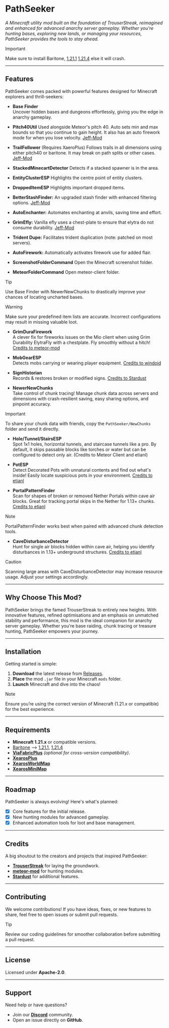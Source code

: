 # PathSeeker

*A Minecraft utility mod built on the foundation of TrouserStreak, reimagined and enhanced for advanced anarchy server
gameplay. Whether you're hunting bases, exploring new lands, or managing your resources, PathSeeker provides the tools
to stay ahead.*

> [!IMPORTANT]  
> Make sure to install
> Baritone, [1.21.1](https://maven.meteordev.org/snapshots/meteordevelopment/baritone/1.21.1-SNAPSHOT/baritone-1.21.1-20240826.213754-1.jar) [1.21.4](https://maven.meteordev.org/snapshots/meteordevelopment/baritone/1.21.4-SNAPSHOT/baritone-1.21.4-20250105.184728-1.jar)
> else it will crash.

---

## Features

PathSeeker comes packed with powerful features designed for Minecraft explorers and thrill-seekers:

- **Base Finder**  
  Uncover hidden bases and dungeons effortlessly, giving you the edge in anarchy gameplay.

- **Pitch40Util**
  Used alongside Meteor's pitch 40. Auto sets min and max bounds so that you continue to gain height. It also has an
  auto firework mode for when you lose
  velocity. [Jeff-Mod](https://github.com/miles352/meteor-stashhunting-addon/blob/1.21.1/src/main/java/com/stash/hunt/modules/Pitch40Util.java)

- **TrailFollower** (Requires XaeroPlus)
  Follows trails in all dimensions using either pitch40 or baritone. It may break on path splits or other
  cases. [Jeff-Mod](https://github.com/miles352/meteor-stashhunting-addon/blob/1.21.1/src/main/java/com/stash/hunt/modules/TrailFollower.java)

- **StackedMinecartDetector**
  Detects if a stacked spawner is in the area.

- **EntityClusterESP**
  Highlights the centre point of entity clusters.

- **DroppedItemESP**
  Highlights important dropped items.

- **BetterStashFinder:** An upgraded stash finder with enhanced filtering
  options. [Jeff-Mod](https://github.com/miles352/meteor-stashhunting-addon/blob/1.21.1/src/main/java/com/stash/hunt/modules/BetterStashFinder.java)

- **AutoEnchanter:** Automates enchanting at anvils, saving time and effort.

- **GrimEfly:** Vanilla efly uses a chest-plate to ensure that elytra do not consume
  durability. [Jeff-Mod](https://github.com/miles352/meteor-stashhunting-addon/blob/1.21.1/src/main/java/com/stash/hunt/modules/GrimEfly.java)

- **Trident Dupe:** Facilitates trident duplication (note: patched on most servers).

- **AutoFirework:** Automatically activates firework use for added flair.

- **ScreenshotFolderCommand**
  Open the Minecraft screenshot folder.

- **MeteorFolderCommand**
  Open meteor-client folder.

> [!TIP]  
> Use Base Finder with NewerNewChunks to drastically improve your chances of locating uncharted bases.

> [!WARNING]  
> Make sure your predefined item lists are accurate. Incorrect configurations may result in missing valuable loot.

- **GrimDuraFirework**  
  A clever fix for fireworks issues on the Mio client when using Grim Durability ElytraFly with a chestplate. Fly
  smoothly without a
  hitch! [Credits to meteor-mod](https://github.com/miles352/meteor-stashhunting-addon/blob/master/src/main/java/com/example/addon/modules/GrimDuraFirework.java)

- **MobGearESP**  
  Detects mobs carrying or wearing player
  equipment. [Credits to windoid](https://github.com/windoid/MobGearESP/blob/master/src/main/java/com/mobgear/addon/modules/MobGearESP.java)

- **SignHistorian**  
  Records & restores broken or modified
  signs. [Credits to Stardust](https://github.com/0xTas/stardust/blob/64cd499c62d30be8e479b084a613e0c05b77c8d9/src/main/java/dev/stardust/modules/SignHistorian.java)

- **NewerNewChunks**  
  Take control of chunk tracing! Manage chunk data across servers and dimensions with crash-resilient saving, easy
  sharing options, and pinpoint accuracy.

> [!IMPORTANT]  
> To share your chunk data with friends, copy the `PathSeeker/NewChunks` folder and send it directly.

- **Hole/Tunnel/StairsESP**  
  Spot 1x1 holes, horizontal tunnels, and staircase tunnels like a pro. By default, it skips passable blocks like
  torches or water but can be configured to detect only air. (Credits to Meteor Client and etianl)

- **PotESP**  
  Detect Decorated Pots with unnatural contents and find out what's inside! Easily locate suspicious pots in your
  environment. [Credits to etianl](https://github.com/etianl/Trouser-Streak/blob/1.21.1/src/main/java/pwn/noobs/trouserstreak/modules/PotESP.java)

- **PortalPatternFinder**  
  Scan for shapes of broken or removed Nether Portals within cave air blocks. Great for tracking portal skips in the
  Nether for 1.13+
  chunks. [Credits to etianl](https://github.com/etianl/Trouser-Streak/blob/1.21.1/src/main/java/pwn/noobs/trouserstreak/modules/PortalPatternFinder.java)

> [!NOTE]  
> PortalPatternFinder works best when paired with advanced chunk detection tools.

- **CaveDisturbanceDetector**  
  Hunt for single air blocks hidden within cave air, helping you identify disturbances in 1.13+ underground
  structures. [Credits to etianl](https://github.com/etianl/Trouser-Streak/blob/1.21.1/src/main/java/pwn/noobs/trouserstreak/modules/PortalPatternFinder.java)

> [!CAUTION]  
> Scanning large areas with CaveDisturbanceDetector may increase resource usage. Adjust your settings accordingly.

---

## Why Choose This Mod?

PathSeeker brings the famed TrouserStreak to entirely new heights. With innovative features, refined optimisations and
an emphasis on unmatched stability and performance, this mod is the ideal companion for anarchy server gameplay. Whether
you're base raiding, chunk tracing or treasure hunting, PathSeeker empowers your journey.

---

## Installation

Getting started is simple:

1. **Download** the latest release from [Releases](https://github.com/FaxHack/PathSeeker/releases/).
2. **Place** the mod `.jar` file in your Minecraft `mods` folder.
3. **Launch** Minecraft and dive into the chaos!

> [!NOTE]  
> Ensure you’re using the correct version of Minecraft (1.21.x or compatible) for the best experience.

---

## Requirements

- **Minecraft 1.21.x** or compatible versions.
- [Baritone](https://modrinth.com/mod/xaeros-minimap/versions) --> [1.21.1](https://maven.meteordev.org/snapshots/meteordevelopment/baritone/1.21.1-SNAPSHOT/baritone-1.21.1-20240826.213754-1.jar), [1.21.4](https://maven.meteordev.org/snapshots/meteordevelopment/baritone/1.21.4-SNAPSHOT/baritone-1.21.4-20250105.184728-1.jar)
- [**ViaFabricPlus**](https://modrinth.com/mod/viafabricplus/versions?g=1.21.1&l=fabric&c=release) *(optional for
  cross-version compatibility)*.
- [**XearosPlus**](https://modrinth.com/mod/xaeroplus/versions)
- [**XearosWorldMap**](https://modrinth.com/mod/xaeros-world-map/versions)
- [**XearosMiniMap**](https://modrinth.com/mod/xaeros-minimap/versions)

---

## Roadmap

PathSeeker is always evolving! Here's what's planned:

- [x] Core features for the initial release.
- [x] New hunting modules for advanced gameplay.
- [x] Enhanced automation tools for loot and base management.

---

## Credits

A big shoutout to the creators and projects that inspired PathSeeker:

- [**TrouserStreak**](https://github.com/etianl/Trouser-Streak) for laying the groundwork.
- [**meteor-mod**](https://github.com/miles352/meteor-stashhunting-addon) for hunting modules.
- [**Stardust**](https://github.com/0xTas/stardust) for additional features.

---

## Contributing

We welcome contributions! If you have ideas, fixes, or new features to share, feel free to open issues or submit pull
requests.

> [!TIP]  
> Review our coding guidelines for smoother collaboration before submitting a pull request.

---

## License

Licensed under **Apache-2.0**.

---

## Support

Need help or have questions?

- Join our **[Discord](https://discord.gg/SdH8ZF96mD)** community.
- Open an issue directly on **GitHub**.  
